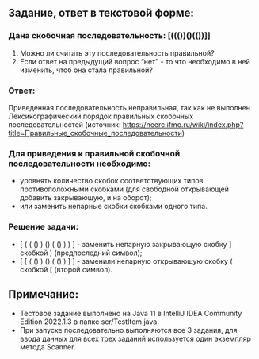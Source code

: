 ## Задание, ответ в текстовой форме:

### Дана скобочная последовательность: [((())()(())]]
1. Можно ли считать эту последовательность правильной?
2. Если ответ на предыдущий вопрос “нет” - то что необходимо в ней изменить, чтоб она стала правильной?

### Ответ:
Приведенная последовательность неправильная, так как не выполнен Лексикографический порядок правильных скобочных последовательностей (источник: https://neerc.ifmo.ru/wiki/index.php?title=Правильные_скобочные_последовательности)

### Для приведения к правильной скобочной последовательности необходимо:
- уровнять количество скобок соответствующих типов противоположными скобками (для свободной открывающей добавить закрывающую, и на оборот);
- или заменить непарные скобки скобками одного типа.

### Решение задачи:
- [ ( ( () ) () ( () ) ) ] - заменить непарную закрывающую скобку ] скобкой  ) (предпоследний символ);
- [ [ ( () ) () ( () ) ] ] - заменили непарную открывающую скобку ( скобкой [ (второй символ).

## Примечание:
- Тестовое задание выполнено на Java 11 в IntelliJ IDEA Community Edition 2022.1.3 в папке scr/TestItem.java.
- При запуске последовательно выполняются все 3 задания, для ввода данных для всех трех заданий используется один экземпляр метода Scanner.